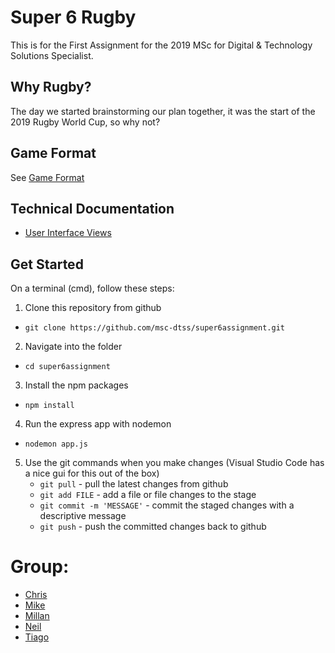 # Super 6 Rugby
This is for the First Assignment for the 2019 MSc for Digital &amp; Technology Solutions Specialist.

## Why Rugby?
The day we started brainstorming our plan together, it was the start of the 2019 Rugby World Cup, so why not?

## Game Format
See [Game Format](docs/game_format.md)

## Technical Documentation
* [User Interface Views](docs/ui_views.md)

## Get Started
On a terminal (cmd), follow these steps:
1. Clone this repository from github
  * `git clone https://github.com/msc-dtss/super6assignment.git`
2. Navigate into the folder
  * `cd super6assignment`
3. Install the npm packages
  * `npm install`
4. Run the express app with nodemon
  * `nodemon app.js`
5. Use the git commands when you make changes (Visual Studio Code has a nice gui for this out of the box)
   * `git pull` - pull the latest changes from github
   * `git add FILE` - add a file or file changes to the stage
   * `git commit -m 'MESSAGE'` - commit the staged changes with a descriptive message
   * `git push` - push the committed changes back to github



# Group:
* [Chris](https://github.com/TheQuietPotato)
* [Mike](https://github.com/MikeKeightley)
* [Millan](https://github.com/AMIllan75)
* [Neil](https://github.com/neilmusgrove)
* [Tiago](https://github.com/dosaki)
